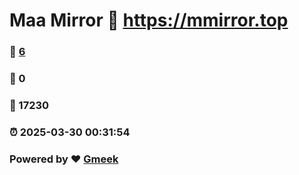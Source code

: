 # Maa Mirror :link: https://mmirror.top 
### :page_facing_up: [6](https://mmirror.top/tag.html) 
### :speech_balloon: 0 
### :hibiscus: 17230 
### :alarm_clock: 2025-03-30 00:31:54 
### Powered by :heart: [Gmeek](https://github.com/Meekdai/Gmeek)
